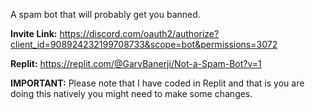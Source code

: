 A spam bot that will probably get you banned.

**Invite Link:** https://discord.com/oauth2/authorize?client_id=908924232199708733&scope=bot&permissions=3072

**Replit:** https://replit.com/@GarvBanerji/Not-a-Spam-Bot?v=1

**IMPORTANT:** Please note that I have coded in Replit and that is you are doing this natively you might need to make some changes.
